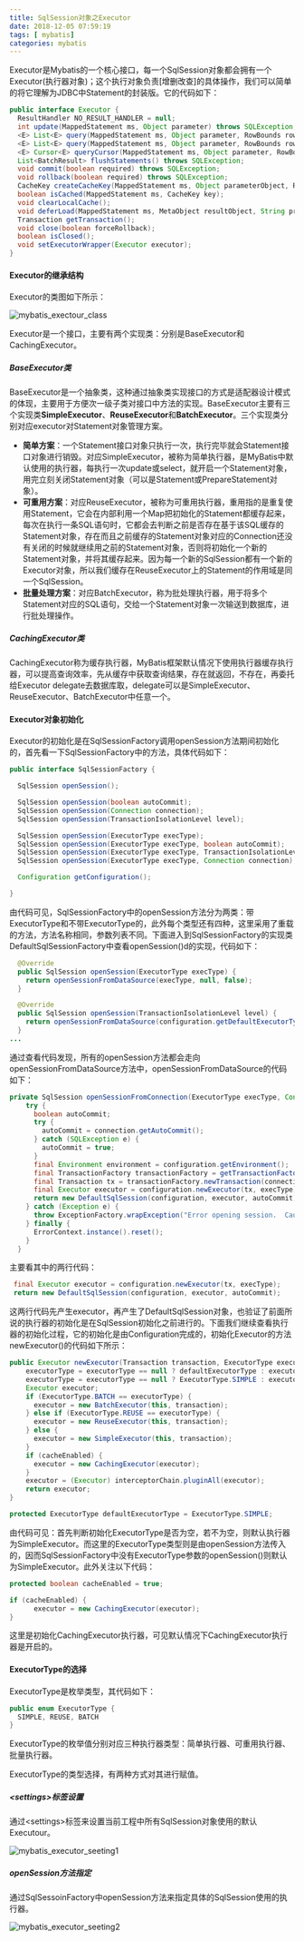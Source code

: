 ```yaml
---
title: SqlSession对象之Executor
date: 2018-12-05 07:59:19
tags: [	mybatis]
categories: mybatis
---
```

Executor是Mybatis的一个核心接口，每一个SqlSession对象都会拥有一个Executor(执行器对象)；这个执行对象负责[增删改查]的具体操作，我们可以简单的将它理解为JDBC中Statement的封装版。它的代码如下：

```java
public interface Executor {
  ResultHandler NO_RESULT_HANDLER = null;
  int update(MappedStatement ms, Object parameter) throws SQLException;
  <E> List<E> query(MappedStatement ms, Object parameter, RowBounds rowBounds, ResultHandler resultHandler, CacheKey cacheKey, BoundSql boundSql) throws SQLException;
  <E> List<E> query(MappedStatement ms, Object parameter, RowBounds rowBounds, ResultHandler resultHandler) throws SQLException;
  <E> Cursor<E> queryCursor(MappedStatement ms, Object parameter, RowBounds rowBounds) throws SQLException;
  List<BatchResult> flushStatements() throws SQLException;
  void commit(boolean required) throws SQLException;
  void rollback(boolean required) throws SQLException;
  CacheKey createCacheKey(MappedStatement ms, Object parameterObject, RowBounds rowBounds, BoundSql boundSql);
  boolean isCached(MappedStatement ms, CacheKey key);
  void clearLocalCache();
  void deferLoad(MappedStatement ms, MetaObject resultObject, String property, CacheKey key, Class<?> targetType);
  Transaction getTransaction();
  void close(boolean forceRollback);
  boolean isClosed();
  void setExecutorWrapper(Executor executor);
}
```

#### Executor的继承结构

Executor的类图如下所示：

![mybatis_exectour_class](/images/2018-12/mybatis_exectour_class.png)

Executor是一个接口，主要有两个实现类：分别是BaseExecutor和CachingExecutor。

##### BaseExecutor类

BaseExecutor是一个抽象类，这种通过抽象类实现接口的方式是适配器设计模式的体现，主要用于方便次一级子类对接口中方法的实现。BaseExecutor主要有三个实现类**SimpleExecutor**、**ReuseExecutor**和**BatchExecutor**。三个实现类分别对应executor对Statement对象管理方案。

* **简单方案**：一个Statement接口对象只执行一次，执行完毕就会Statement接口对象进行销毁。对应SimpleExecutor，被称为简单执行器，是MyBatis中默认使用的执行器，每执行一次update或select，就开启一个Statement对象，用完立刻关闭Statement对象（可以是Statement或PrepareStatement对象）。
* **可重用方案**：对应ReuseExecutor，被称为可重用执行器，重用指的是重复使用Statement，它会在内部利用一个Map把初始化的Statement都缓存起来，每次在执行一条SQL语句时，它都会去判断之前是否存在基于该SQL缓存的Statement对象，存在而且之前缓存的Statement对象对应的Connection还没有关闭的时候就继续用之前的Statement对象，否则将初始化一个新的Statement对象，并将其缓存起来。因为每一个新的SqlSession都有一个新的Executor对象，所以我们缓存在ReuseExecutor上的Statement的作用域是同一个SqlSession。
* **批量处理方案**：对应BatchExecutor，称为批处理执行器，用于将多个Statement对应的SQL语句，交给一个Statement对象一次输送到数据库，进行批处理操作。

##### CachingExecutor类

CachingExecutor称为缓存执行器，MyBatis框架默认情况下使用执行器缓存执行器，可以提高查询效率，先从缓存中获取查询结果，存在就返回，不存在，再委托给Executor delegate去数据库取，delegate可以是SimpleExecutor、ReuseExecutor、BatchExecutor中任意一个。

#### Executor对象初始化

Executor的初始化是在SqlSessionFactory调用openSession方法期间初始化的，首先看一下SqlSessionFactory中的方法，具体代码如下：

```java
public interface SqlSessionFactory {

  SqlSession openSession();

  SqlSession openSession(boolean autoCommit);
  SqlSession openSession(Connection connection);
  SqlSession openSession(TransactionIsolationLevel level);

  SqlSession openSession(ExecutorType execType);
  SqlSession openSession(ExecutorType execType, boolean autoCommit);
  SqlSession openSession(ExecutorType execType, TransactionIsolationLevel level);
  SqlSession openSession(ExecutorType execType, Connection connection);

  Configuration getConfiguration();

}
```

由代码可见，SqlSessionFactory中的openSession方法分为两类：带ExecutorType和不带ExecutorType的，此外每个类型还有四种，这里采用了重载的方法，方法名称相同，参数列表不同。下面进入到SqlSessionFactory的实现类DefaultSqlSessionFactory中查看openSession()d的实现，代码如下：

```java
  @Override
  public SqlSession openSession(ExecutorType execType) {
    return openSessionFromDataSource(execType, null, false);
  }

  @Override
  public SqlSession openSession(TransactionIsolationLevel level) {
    return openSessionFromDataSource(configuration.getDefaultExecutorType(), level, false);
  }
...
```

通过查看代码发现，所有的openSession方法都会走向openSessionFromDataSource方法中，openSessionFromDataSource的代码如下：

```java
private SqlSession openSessionFromConnection(ExecutorType execType, Connection connection) {
    try {
      boolean autoCommit;
      try {
        autoCommit = connection.getAutoCommit();
      } catch (SQLException e) {
        autoCommit = true;
      }      
      final Environment environment = configuration.getEnvironment();
      final TransactionFactory transactionFactory = getTransactionFactoryFromEnvironment(environment);
      final Transaction tx = transactionFactory.newTransaction(connection);
      final Executor executor = configuration.newExecutor(tx, execType);
      return new DefaultSqlSession(configuration, executor, autoCommit);
    } catch (Exception e) {
      throw ExceptionFactory.wrapException("Error opening session.  Cause: " + e, e);
    } finally {
      ErrorContext.instance().reset();
    }
  }
```

主要看其中的两行代码：

```java
 final Executor executor = configuration.newExecutor(tx, execType);
 return new DefaultSqlSession(configuration, executor, autoCommit);
```

这两行代码先产生executor，再产生了DefaultSqlSession对象，也验证了前面所说的执行器的初始化是在SqlSession初始化之前进行的。下面我们继续查看执行器的初始化过程，它的初始化是由Configuration完成的，初始化Executor的方法newExecutor()的代码如下所示：

```java
public Executor newExecutor(Transaction transaction, ExecutorType executorType) {
    executorType = executorType == null ? defaultExecutorType : executorType;
    executorType = executorType == null ? ExecutorType.SIMPLE : executorType;
    Executor executor;
    if (ExecutorType.BATCH == executorType) {
      executor = new BatchExecutor(this, transaction);
    } else if (ExecutorType.REUSE == executorType) {
      executor = new ReuseExecutor(this, transaction);
    } else {
      executor = new SimpleExecutor(this, transaction);
    }
    if (cacheEnabled) {
      executor = new CachingExecutor(executor);
    }
    executor = (Executor) interceptorChain.pluginAll(executor);
    return executor;
}
```

```java
protected ExecutorType defaultExecutorType = ExecutorType.SIMPLE;
```

由代码可见：首先判断初始化ExecutorType是否为空，若不为空，则默认执行器为SimpleExecutor。而这里的ExecutorType类型则是由openSession方法传入的，因而SqlSessionFactory中没有ExecutorType参数的openSession()则默认为SimpleExecutor。此外关注以下代码：

```java
protected boolean cacheEnabled = true;

if (cacheEnabled) {
      executor = new CachingExecutor(executor);
}
```

这里是初始化CachingExecutor执行器，可见默认情况下CachingExecutor执行器是开启的。

#### ExecutorType的选择

ExecutorType是枚举类型，其代码如下：

```java
public enum ExecutorType {
  SIMPLE, REUSE, BATCH
}
```

ExecutorType的枚举值分别对应三种执行器类型：简单执行器、可重用执行器、批量执行器。

ExecutorType的类型选择，有两种方式对其进行赋值。

##### <settings\>标签设置

通过<settings\>标签来设置当前工程中所有SqlSession对象使用的默认Executour。

![mybatis_executor_seeting1](/images/2018-12/mybatis_executor_seeting1.png)

##### openSession方法指定

通过SqlSessoinFactory中openSession方法来指定具体的SqlSession使用的执行器。

![mybatis_executor_seeting2](/images/2018-12/mybatis_executor_seeting2.png)

